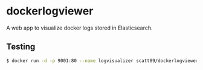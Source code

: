 # dockerlogviewer

A web app to visualize docker logs stored in Elasticsearch.

## Testing

```sh
$ docker run -d -p 9001:80 --name logvisualizer scatt89/dockerlogviewer /usr/sbin/apache2ctl -D FOREGROUND
```
